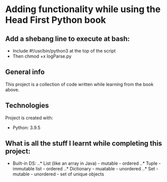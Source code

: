 # Adding functionality while using the Head First Python book

## Add a shebang line to execute at bash:
* Include #!/usr/bin/python3 at the top of the script
* Then chmod +x logParse.py

## General info
This project is a collection of code written while learning from the book above.
	
## Technologies
Project is created with:
* Python: 3.9.5

## What is all the stuff I learnt while completing this project:

* Built-in DS: 
..* List (like an array in Java) - mutable - ordered
..* Tuple - immutable list - ordered
..* Dictionary  - muatable - unordered
..* Set - mutable - unordered - set of unique objects
